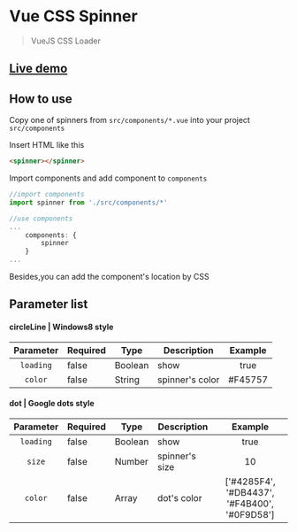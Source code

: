 # Vue CSS Spinner

> VueJS CSS Loader

## [Live demo](http://jas0ncn.github.io/vue-css-spinner/)

## How to use

Copy one of spinners from `src/components/*.vue` into your project `src/components`

Insert HTML like this
``` html
<spinner></spinner>
```
Import components and add component to `components`
``` js
//import components
import spinner from './src/components/*'

//use components
...
	components: {
		spinner
	}
...
```
Besides,you can add the component's location by CSS

## Parameter list

#### circleLine | Windows8 style

| Parameter | Required |   Type  |   Description   |  Example  |
|:---------:| -------- | ------- | --------------- |:---------:|
| `loading` | false    | Boolean | show            | true      |
| `color`   | false    | String  | spinner's color | #F45757   |

#### dot | Google dots style

| Parameter | Required |   Type  |   Description   |  Example  |
|:---------:| -------- | ------- | --------------- |:---------:|
| `loading` | false    | Boolean | show            | true      |
| `size`    | false    | Number  | spinner's size  | 10        |
| `color`   | false    | Array   | dot's color     | ['#4285F4', '#DB4437', '#F4B400', '#0F9D58'] |

